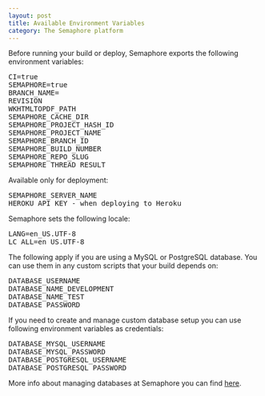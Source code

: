```yaml
---
layout: post
title: Available Environment Variables
category: The Semaphore platform
---
```


Before running your build or deploy, Semaphore exports the following environment variables:

<pre>CI=true
SEMAPHORE=true
BRANCH_NAME=<current_branch_name>
REVISION
WKHTMLTOPDF_PATH
SEMAPHORE_CACHE_DIR
SEMAPHORE_PROJECT_HASH_ID
SEMAPHORE_PROJECT_NAME
SEMAPHORE_BRANCH_ID
SEMAPHORE_BUILD_NUMBER
SEMAPHORE_REPO_SLUG
SEMAPHORE_THREAD_RESULT
</pre>

Available only for deployment:

<pre>
SEMAPHORE_SERVER_NAME
HEROKU_API_KEY - when deploying to Heroku
</pre>

Semaphore sets the following locale:

<pre>
LANG=en_US.UTF-8
LC_ALL=en_US.UTF-8
</pre>

The following apply if you are using a MySQL or PostgreSQL database. You can use them in any custom scripts that your build depends on:

<pre>DATABASE_USERNAME
DATABASE_NAME_DEVELOPMENT
DATABASE_NAME_TEST
DATABASE_PASSWORD
</pre>

If you need to create and manage custom database setup you can use following environment variables as credentials:

<pre>
DATABASE_MYSQL_USERNAME
DATABASE_MYSQL_PASSWORD
DATABASE_POSTGRESQL_USERNAME
DATABASE_POSTGRESQL_PASSWORD
</pre>

More info about managing databases at Semaphore you can find [here](/docs/using-multiple-databases.html).

